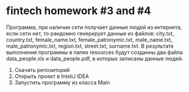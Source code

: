 # fintech homework #3 and #4

Программа, при наличии сети получает данные людей из интернета, если сети нет, то рандомно генерирует данные из файлов: city.txt, country.txt, female_name.txt, female_patronymic.txt, male_name.txt, male_patronymic.txt, region.txt, street.txt, surname.txt.
В результате выполнения программы в папке resources будут созданны два файла data_people.xls и data_people.pdf, в которых записаны данные людей.

1. Скачать репозиторий
2. Открыть проект в InteliJ IDEA
3. Запустить программу из класса Main